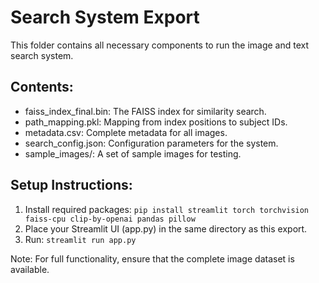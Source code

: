 # Search System Export

This folder contains all necessary components to run the image and text search system.

## Contents:
- faiss_index_final.bin: The FAISS index for similarity search.
- path_mapping.pkl: Mapping from index positions to subject IDs.
- metadata.csv: Complete metadata for all images.
- search_config.json: Configuration parameters for the system.
- sample_images/: A set of sample images for testing.

## Setup Instructions:
1. Install required packages: `pip install streamlit torch torchvision faiss-cpu clip-by-openai pandas pillow`
2. Place your Streamlit UI (app.py) in the same directory as this export.
3. Run: `streamlit run app.py`

Note: For full functionality, ensure that the complete image dataset is available.
